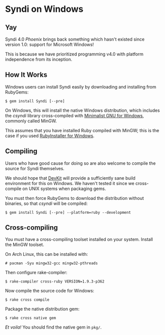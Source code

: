 Syndi on Windows
===============

Yay
---

Syndi 4.0 _Phoenix_ brings back something which hasn't existed since version 1.0:
support for Microsoft Windows!

This is because we have prioritized programming v4.0 with platform independence
from its inception.

How It Works
------------

Windows users can install Syndi easily by downloading and installing from RubyGems:

    $ gem install Syndi [--pre]

On Windows, this will install the native Windows distribution, which includes the
_csyndi_ library cross-compiled with [Minimalist GNU for Windows](http://www.mingw.org/),
commonly called MinGW.

This assumes that you have installed Ruby compiled with MinGW; this is the case
if you used [RubyInstaller for Windows](http://rubyinstaller.org/).

Compiling
---------

Users who have good cause for doing so are also welcome to compile the source
for Syndi themselves.

We should hope that [DevKit](http://rubyinstaller.org/downloads) will provide
a sufficiently sane build environment for this on Windows. We haven't tested
it since we cross-compile on UNIX systems when packaging gems.

You must then force RubyGems to download the distribution without binaries, so
that _csyndi_ will be compiled:

    $ gem install Syndi [--pre] --platform=ruby --development

Cross-compiling
---------------

You must have a cross-compiling toolset installed on your system. Install the
MinGW toolset.

On Arch Linux, this can be installed with:

    # pacman -Syu mingw32-gcc mingw32-pthreads

Then configure rake-compiler:

    $ rake-compiler cross-ruby VERSION=1.9.3-p362

Now compile the source code for Windows:

    $ rake cross compile

Package the native distribution gem:

    $ rake cross native gem

_Et voila!_ You should find the native gem in `pkg/`.
